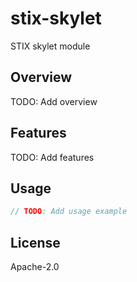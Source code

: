 # stix-skylet

STIX skylet module

## Overview

TODO: Add overview

## Features

TODO: Add features

## Usage

```rust
// TODO: Add usage example
```

## License

Apache-2.0
